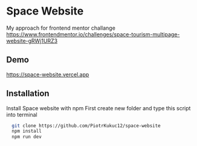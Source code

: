 # Space Website

My approach for frontend mentor challange 
https://www.frontendmentor.io/challenges/space-tourism-multipage-website-gRWj1URZ3



## Demo
https://space-website.vercel.app
## Installation

Install Space website with npm
First create new folder and type this script into terminal

```bash
  git clone https://github.com/PiotrKukuc12/space-website
  npm install
  npm run dev
```
    
